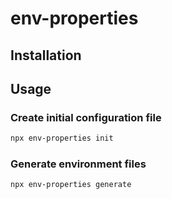 # env-properties

## Installation

## Usage

### Create initial configuration file
```bash
npx env-properties init
```

### Generate environment files
```bash
npx env-properties generate
```
